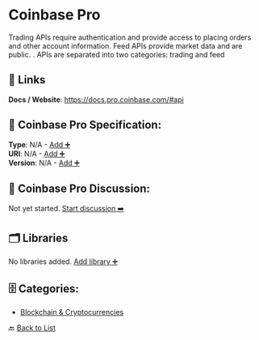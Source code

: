 # Coinbase Pro

Trading APIs require authentication and provide access to placing orders and other account information. Feed APIs provide market data and are public. . APIs are separated into two categories: trading and feed

##  🔗 Links
**Docs / Website**: https://docs.pro.coinbase.com/#api

## 🧬 Coinbase Pro Specification:
**Type**: N/A - [Add ➕](https://github.com/apis-list/apis-list/edit/main/apis.yaml#3888)  
**URI**: N/A - [Add ➕](https://github.com/apis-list/apis-list/edit/main/apis.yaml#3888)  
**Version**: N/A - [Add ➕](https://github.com/apis-list/apis-list/edit/main/apis.yaml#3888)

## 💬 Coinbase Pro Discussion:
Not yet started. [Start discussion ➡️](https://github.com/apis-list/apis-list/discussions/new)

## 🗂️ Libraries

No libraries added. [Add library ➕](https://github.com/apis-list/apis-list/edit/main/apis.yaml#3888)    


## 🗄️ Categories:
- [Blockchain & Cryptocurrencies](https://github.com/apis-list/apis-list#blockchain--cryptocurrencies-)

🔙  [Back to List](https://github.com/apis-list/apis-list)
